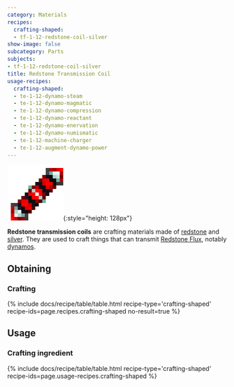```yaml
---
category: Materials
recipes:
  crafting-shaped:
  - tf-1-12-redstone-coil-silver
show-image: false
subcategory: Parts
subjects:
- tf-1-12-redstone-coil-silver
title: Redstone Transmission Coil
usage-recipes:
  crafting-shaped:
  - te-1-12-dynamo-steam
  - te-1-12-dynamo-magmatic
  - te-1-12-dynamo-compression
  - te-1-12-dynamo-reactant
  - te-1-12-dynamo-enervation
  - te-1-12-dynamo-numismatic
  - te-1-12-machine-charger
  - te-1-12-augment-dynamo-power
---
```


![Redstone transmission coil](/assets/images/docs/1.12/thermal-foundation/redstone-coil-silver.png){:style="height: 128px"}


**Redstone transmission coils** are crafting materials made of
[redstone](https://minecraft.gamepedia.com/Redstone) and
[silver](../silver-ingot/). They are used to craft things that can transmit
[Redstone Flux](/docs/redstone-flux/), notably [dynamos](../../thermal-expansion/dynamos/).


Obtaining
---------

### Crafting
{% include docs/recipe/table/table.html recipe-type='crafting-shaped' recipe-ids=page.recipes.crafting-shaped no-result=true %}


Usage
-----

### Crafting ingredient
{% include docs/recipe/table/table.html recipe-type='crafting-shaped' recipe-ids=page.usage-recipes.crafting-shaped %}
